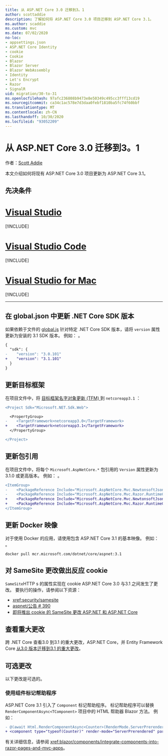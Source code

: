 ```yaml
---
title: 从 ASP.NET Core 3.0 迁移到3。1
author: scottaddie
description: 了解如何将 ASP.NET Core 3.0 项目迁移到 ASP.NET Core 3.1。
ms.author: scaddie
ms.custom: mvc
ms.date: 07/02/2020
no-loc:
- appsettings.json
- ASP.NET Core Identity
- cookie
- Cookie
- Blazor
- Blazor Server
- Blazor WebAssembly
- Identity
- Let's Encrypt
- Razor
- SignalR
uid: migration/30-to-31
ms.openlocfilehash: 97afc236808b9473e8e50349c495cc3fff13cd19
ms.sourcegitcommit: ca34c1ac578e7d3daa0febf1810ba5fc74f60bbf
ms.translationtype: MT
ms.contentlocale: zh-CN
ms.lasthandoff: 10/30/2020
ms.locfileid: "93052209"
---
```

# <a name="migrate-from-aspnet-core-30-to-31"></a>从 ASP.NET Core 3.0 迁移到3。1

作者：[Scott Addie](https://github.com/scottaddie)

本文介绍如何将现有 ASP.NET Core 3.0 项目更新为 ASP.NET Core 3.1。

## <a name="prerequisites"></a>先决条件

# <a name="visual-studio"></a>[Visual Studio](#tab/visual-studio)

[!INCLUDE[](~/includes/net-core-prereqs-vs-3.1.md)]

# <a name="visual-studio-code"></a>[Visual Studio Code](#tab/visual-studio-code)

[!INCLUDE[](~/includes/net-core-prereqs-vsc-3.1.md)]

# <a name="visual-studio-for-mac"></a>[Visual Studio for Mac](#tab/visual-studio-mac)

[!INCLUDE[](~/includes/net-core-prereqs-mac-3.1.md)]

---

## <a name="update-net-core-sdk-version-in-globaljson"></a>在 global.json 中更新 .NET Core SDK 版本

如果依赖于文件的 [global.js](/dotnet/core/tools/global-json) 针对特定 .NET Core SDK 版本，请将 `version` 属性更新为安装的 3.1 SDK 版本。 例如： 。

```diff
{
  "sdk": {
-    "version": "3.0.101"
+    "version": "3.1.101"
  }
}
```

## <a name="update-the-target-framework"></a>更新目标框架

在项目文件中，将 [目标框架名字对象更新 (TFM) ](/dotnet/standard/frameworks) 到 `netcoreapp3.1` ：

```diff
<Project Sdk="Microsoft.NET.Sdk.Web">

  <PropertyGroup>
-    <TargetFramework>netcoreapp3.0</TargetFramework>
+    <TargetFramework>netcoreapp3.1</TargetFramework>
  </PropertyGroup>

</Project>
```

## <a name="update-package-references"></a>更新包引用

在项目文件中，将每个 `Microsoft.AspNetCore.*` 包引用的 `Version` 属性更新为3.1.0 或更高版本。 例如： 。

```diff
<ItemGroup>
-    <PackageReference Include="Microsoft.AspNetCore.Mvc.NewtonsoftJson" Version="3.0.0" />
-    <PackageReference Include="Microsoft.AspNetCore.Mvc.Razor.RuntimeCompilation" Version="3.0.0" Condition="'$(Configuration)' == 'Debug'" />
+    <PackageReference Include="Microsoft.AspNetCore.Mvc.NewtonsoftJson" Version="3.1.1" />
+    <PackageReference Include="Microsoft.AspNetCore.Mvc.Razor.RuntimeCompilation" Version="3.1.1" Condition="'$(Configuration)' == 'Debug'" />
</ItemGroup>
```

## <a name="update-docker-images"></a>更新 Docker 映像

对于使用 Docker 的应用，请使用包含 ASP.NET Core 3.1 的基本映像。 例如： 。

```console
docker pull mcr.microsoft.com/dotnet/core/aspnet:3.1
```

## <a name="react-to-samesite-no-loccookie-changes"></a>对 SameSite 更改做出反应 cookie

`SameSite`HTTP s 的属性实现在 cookie ASP.NET Core 3.0 与3.1 之间发生了更改。 要执行的操作，请参阅以下资源：

* <xref:security/samesite>
* [aspnet/公告 # 390](https://github.com/aspnet/Announcements/issues/390)
* [即将推出 cookie 的 SameSite 更改 ASP.NET 和 ASP.NET Core](https://devblogs.microsoft.com/aspnet/upcoming-samesite-cookie-changes-in-asp-net-and-asp-net-core/)

## <a name="review-breaking-changes"></a>查看重大更改

跨 .NET Core 查看3.0 到3.1 的重大更改，ASP.NET Core，并 Entity Framework Core [从3.0 版本迁移到3.1 的重大更改](/dotnet/core/compatibility/3.0-3.1)。

## <a name="optional-changes"></a>可选更改

以下更改是可选的。

### <a name="use-the-component-tag-helper"></a>使用组件标记帮助程序

ASP.NET Core 3.1 引入了 `Component` 标记帮助程序。 标记帮助程序可以替换 `RenderComponentAsync<TComponent>` 项目中的 HTML 帮助器 Blazor 方法。 例如：

```diff
- @(await Html.RenderComponentAsync<Counter>(RenderMode.ServerPrerendered, new { IncrementAmount = 10 }))
+ <component type="typeof(Counter)" render-mode="ServerPrerendered" param-IncrementAmount="10" />
```

有关详细信息，请参阅 <xref:blazor/components/integrate-components-into-razor-pages-and-mvc-apps>。
